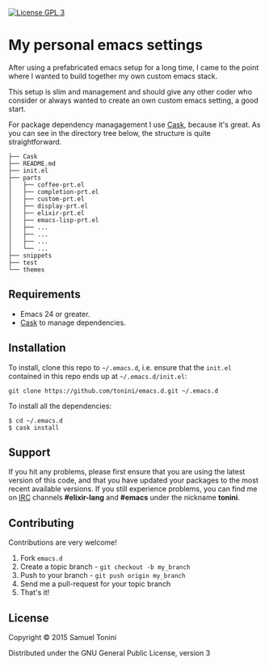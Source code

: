[![License GPL 3][badge-license]](http://www.gnu.org/licenses/gpl-3.0.txt)

# My personal emacs settings

After using a prefabricated emacs setup for a long time, I came to the point where I wanted to build
together my own custom emacs stack.

This setup is slim and management and should give any other coder who consider or always wanted to
create an own custom emacs setting, a good start.

For package dependency managagement I use [Cask](https://github.com/cask/cask), because it's great. As you can see in the directory tree below,
the structure is quite straightforward.

```shell
├── Cask
├── README.md
├── init.el
├── parts
│   ├── coffee-prt.el
│   ├── completion-prt.el
│   ├── custom-prt.el
│   ├── display-prt.el
│   ├── elixir-prt.el
│   ├── emacs-lisp-prt.el
│   ├── ...
│   ├── ...
│   ├── ...
│   └── ...
├── snippets
├── test
└── themes
```

## Requirements

* Emacs 24 or greater.
* [Cask](https://github.com/cask/cask) to manage dependencies.

## Installation

To install, clone this repo to `~/.emacs.d`, i.e. ensure that the `init.el` contained in this repo ends up at `~/.emacs.d/init.el`:

```shell
git clone https://github.com/tonini/emacs.d.git ~/.emacs.d
```

To install all the dependencies:

```shell
$ cd ~/.emacs.d
$ cask install
```

## Support

If you hit any problems, please first ensure that you are using the latest version of this code,
and that you have updated your packages to the most recent available versions.
If you still experience problems, you can find me on [IRC](http://de.wikipedia.org/wiki/Internet_Relay_Chat) channels **#elixir-lang** and **#emacs** under the nickname **tonini**.

## Contributing

Contributions are very welcome!

1. Fork `emacs.d`
2. Create a topic branch - `git checkout -b my_branch`
4. Push to your branch - `git push origin my_branch`
5. Send me a pull-request for your topic branch
6. That's it!

## License

Copyright © 2015 Samuel Tonini

Distributed under the GNU General Public License, version 3

[badge-license]: https://img.shields.io/badge/license-GPL_3-green.svg
